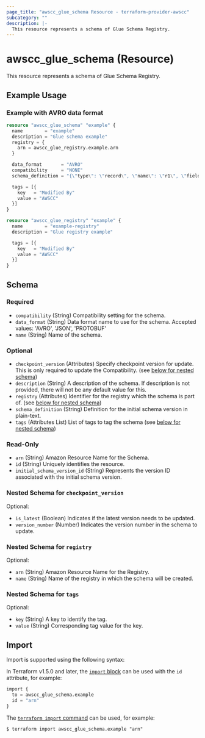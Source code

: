 ```yaml
---
page_title: "awscc_glue_schema Resource - terraform-provider-awscc"
subcategory: ""
description: |-
  This resource represents a schema of Glue Schema Registry.
---
```


# awscc_glue_schema (Resource)

This resource represents a schema of Glue Schema Registry.

## Example Usage

### Example with AVRO data format

```terraform
resource "awscc_glue_schema" "example" {
  name        = "example"
  description = "Glue schema example"
  registry = {
    arn = awscc_glue_registry.example.arn
  }

  data_format       = "AVRO"
  compatibility     = "NONE"
  schema_definition = "{\"type\": \"record\", \"name\": \"r1\", \"fields\": [ {\"name\": \"f1\", \"type\": \"int\"}, {\"name\": \"f2\", \"type\": \"string\"} ]}"

  tags = [{
    key   = "Modified By"
    value = "AWSCC"
  }]
}

resource "awscc_glue_registry" "example" {
  name        = "example-registry"
  description = "Glue registry example"

  tags = [{
    key   = "Modified By"
    value = "AWSCC"
  }]
}
```

<!-- schema generated by tfplugindocs -->
## Schema

### Required

- `compatibility` (String) Compatibility setting for the schema.
- `data_format` (String) Data format name to use for the schema. Accepted values: 'AVRO', 'JSON', 'PROTOBUF'
- `name` (String) Name of the schema.

### Optional

- `checkpoint_version` (Attributes) Specify checkpoint version for update. This is only required to update the Compatibility. (see [below for nested schema](#nestedatt--checkpoint_version))
- `description` (String) A description of the schema. If description is not provided, there will not be any default value for this.
- `registry` (Attributes) Identifier for the registry which the schema is part of. (see [below for nested schema](#nestedatt--registry))
- `schema_definition` (String) Definition for the initial schema version in plain-text.
- `tags` (Attributes List) List of tags to tag the schema (see [below for nested schema](#nestedatt--tags))

### Read-Only

- `arn` (String) Amazon Resource Name for the Schema.
- `id` (String) Uniquely identifies the resource.
- `initial_schema_version_id` (String) Represents the version ID associated with the initial schema version.

<a id="nestedatt--checkpoint_version"></a>
### Nested Schema for `checkpoint_version`

Optional:

- `is_latest` (Boolean) Indicates if the latest version needs to be updated.
- `version_number` (Number) Indicates the version number in the schema to update.


<a id="nestedatt--registry"></a>
### Nested Schema for `registry`

Optional:

- `arn` (String) Amazon Resource Name for the Registry.
- `name` (String) Name of the registry in which the schema will be created.


<a id="nestedatt--tags"></a>
### Nested Schema for `tags`

Optional:

- `key` (String) A key to identify the tag.
- `value` (String) Corresponding tag value for the key.

## Import

Import is supported using the following syntax:

In Terraform v1.5.0 and later, the [`import` block](https://developer.hashicorp.com/terraform/language/import) can be used with the `id` attribute, for example:

```terraform
import {
  to = awscc_glue_schema.example
  id = "arn"
}
```

The [`terraform import` command](https://developer.hashicorp.com/terraform/cli/commands/import) can be used, for example:

```shell
$ terraform import awscc_glue_schema.example "arn"
```